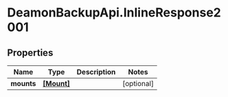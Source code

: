 # DeamonBackupApi.InlineResponse2001

## Properties
Name | Type | Description | Notes
------------ | ------------- | ------------- | -------------
**mounts** | [**[Mount]**](Mount.md) |  | [optional] 


